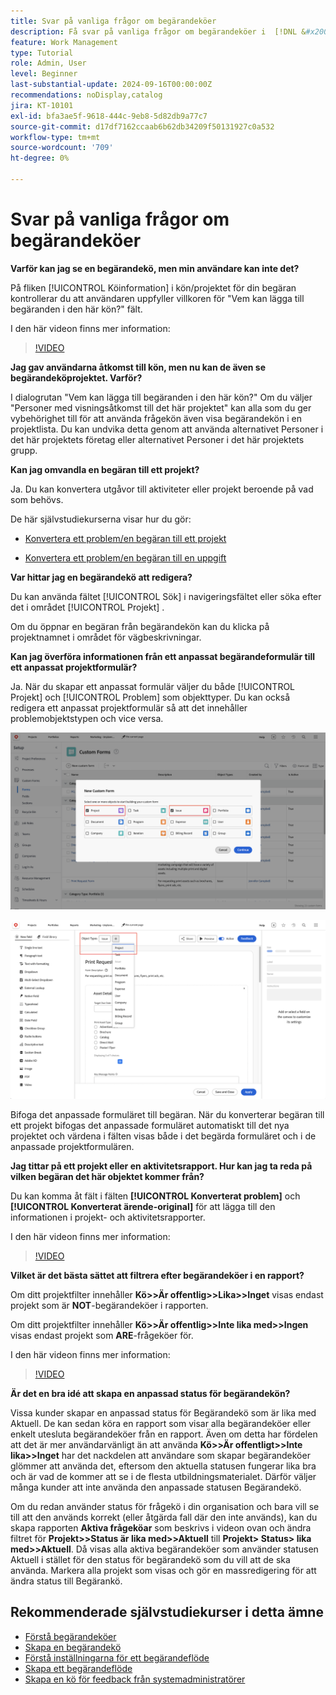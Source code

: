 ```yaml
---
title: Svar på vanliga frågor om begärandeköer
description: Få svar på vanliga frågor om begärandeköer i  [!DNL &#x200B; Workfront].
feature: Work Management
type: Tutorial
role: Admin, User
level: Beginner
last-substantial-update: 2024-09-16T00:00:00Z
recommendations: noDisplay,catalog
jira: KT-10101
exl-id: bfa3ae5f-9618-444c-9eb8-5d82db9a77c7
source-git-commit: d17df7162ccaab6b62db34209f50131927c0a532
workflow-type: tm+mt
source-wordcount: '709'
ht-degree: 0%

---
```


# Svar på vanliga frågor om begärandeköer

**Varför kan jag se en begärandekö, men min användare kan inte det?**

På fliken [!UICONTROL Köinformation] i kön/projektet för din begäran kontrollerar du att användaren uppfyller villkoren för &quot;Vem kan lägga till begäranden i den här kön?&quot; fält.

I den här videon finns mer information:

>[!VIDEO](https://video.tv.adobe.com/v/3434160/?quality=12&learn=on&enablevpops&captions=swe)

**Jag gav användarna åtkomst till kön, men nu kan de även se begärandeköprojektet. Varför?**

I dialogrutan &quot;Vem kan lägga till begäranden i den här kön?&quot; Om du väljer &quot;Personer med visningsåtkomst till det här projektet&quot; kan alla som du ger vybehörighet till för att använda frågekön även visa begärandekön i en projektlista. Du kan undvika detta genom att använda alternativet Personer i det här projektets företag eller alternativet Personer i det här projektets grupp.

**Kan jag omvandla en begäran till ett projekt?**

Ja. Du kan konvertera utgåvor till aktiviteter eller projekt beroende på vad som behövs.

De här självstudiekurserna visar hur du gör:

* [Konvertera ett problem/en begäran till ett projekt](/help/manage-work/issues-requests/create-a-project-from-a-request.md)

* [Konvertera ett problem/en begäran till en uppgift](/help/manage-work/issues-requests/convert-issues-to-other-work-items.md)

**Var hittar jag en begärandekö att redigera?**

Du kan använda fältet [!UICONTROL Sök] i navigeringsfältet eller söka efter det i området [!UICONTROL Projekt] .

Om du öppnar en begäran från begärandekön kan du klicka på projektnamnet i området för vägbeskrivningar.

**Kan jag överföra informationen från ett anpassat begärandeformulär till ett anpassat projektformulär?**

Ja. När du skapar ett anpassat formulär väljer du både [!UICONTROL Projekt] och [!UICONTROL Problem] som objekttyper. Du kan också redigera ett anpassat projektformulär så att det innehåller problemobjektstypen och vice versa.

![Bild som visar hur du väljer två objekttyper när du skapar ett anpassat formulär](assets/faq-image-1.png)

![Bild som visar hur du väljer två objekttyper när du redigerar ett anpassat formulär](assets/faq-image-2.png)

Bifoga det anpassade formuläret till begäran. När du konverterar begäran till ett projekt bifogas det anpassade formuläret automatiskt till det nya projektet och värdena i fälten visas både i det begärda formuläret och i de anpassade projektformulären.

**Jag tittar på ett projekt eller en aktivitetsrapport. Hur kan jag ta reda på vilken begäran det här objektet kommer från?**

Du kan komma åt fält i fälten **[!UICONTROL Konverterat problem]** och **[!UICONTROL Konverterat ärende-original]** för att lägga till den informationen i projekt- och aktivitetsrapporter.

I den här videon finns mer information:

>[!VIDEO](https://video.tv.adobe.com/v/3434180/?quality=12&learn=on&enablevpops&captions=swe)


**Vilket är det bästa sättet att filtrera efter begärandeköer i en rapport?**

Om ditt projektfilter innehåller **Kö>>Är offentlig>>Lika>>Inget** visas endast projekt som är **NOT**-begärandeköer i rapporten.

Om ditt projektfilter innehåller **Kö>>Är offentlig>>Inte lika med>>Ingen** visas endast projekt som **ARE**-frågeköer för.

I den här videon finns mer information:

>[!VIDEO](https://video.tv.adobe.com/v/3434334/?quality=12&learn=on&enablevpops&captions=swe)

**Är det en bra idé att skapa en anpassad status för begärandekön?**

Vissa kunder skapar en anpassad status för Begärandekö som är lika med Aktuell. De kan sedan köra en rapport som visar alla begärandeköer eller enkelt utesluta begärandeköer från en rapport. Även om detta har fördelen att det är mer användarvänligt än att använda **Kö>>Är offentligt>>Inte lika>>Inget** har det nackdelen att användare som skapar begärandeköer glömmer att använda det, eftersom den aktuella statusen fungerar lika bra och är vad de kommer att se i de flesta utbildningsmaterialet. Därför väljer många kunder att inte använda den anpassade statusen Begärandekö.

Om du redan använder status för frågekö i din organisation och bara vill se till att den används korrekt (eller åtgärda fall där den inte används), kan du skapa rapporten **Aktiva frågeköar** som beskrivs i videon ovan och ändra filtret för **Projekt>>Status är lika med>>Aktuell** till **Projekt> Status> lika med>>Aktuell**. Då visas alla aktiva begärandeköer som använder statusen Aktuell i stället för den status för begärandekö som du vill att de ska använda. Markera alla projekt som visas och gör en massredigering för att ändra status till Begärankö.

## Rekommenderade självstudiekurser i detta ämne

* [Förstå begärandeköer](/help/manage-work/request-queues/understand-request-queues.md)
* [Skapa en begärandekö](/help/manage-work/request-queues/create-a-request-queue.md)
* [Förstå inställningarna för ett begärandeflöde](/help/manage-work/request-queues/understand-settings-for-a-flow-request.md)
* [Skapa ett begärandeflöde](/help/manage-work/request-queues/create-a-request-flow.md)
* [Skapa en kö för feedback från systemadministratörer](/help/manage-work/request-queues/create-a-system-admin-feedback-request-queue.md)
